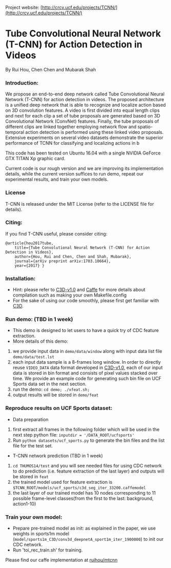 Project website: [http://crcv.ucf.edu/projects/TCNN/](http://crcv.ucf.edu/projects/TCNN/)

# Tube Convolutional Neural Network (T-CNN) for Action Detection in Videos

By Rui Hou, Chen Chen and Mubarak Shah

### Introduction:

We propose an end-to-end deep network called Tube Convolutional Neural Network (T-CNN) for action detection in videos. The proposed architecture is a unified deep network that is able to recognize and localize action based on 3D convolution features. A video is first divided into equal length clips and next for each clip a set of tube proposals are generated based on 3D Convolutional Network (ConvNet) features. Finally, the tube proposals of different clips are linked together employing network flow and spatio-temporal action detection is performed using these linked video proposals. Extensive experiments on several video datasets demonstrate the superior performance of TCNN for classifying and localizing actions in b

This code has been tested on Ubuntu 16.04 with a single NVIDIA GeForce GTX TITAN Xp graphic card.

[comment]: # ()
Current code is our rough version and we are improving its implementation details, while the current version suffices to run demo, repeat our experimental results, and train your own models.

### License

T-CNN is released under the MIT License (refer to the LICENSE file for details).

### Citing:

If you find T-CNN useful, please consider citing:

    @article{hou2017tube,
        title={Tube Convolutional Neural Network (T-CNN) for Action Detection in Videos},
        author={Hou, Rui and Chen, Chen and Shah, Mubarak},
        journal={arXiv preprint arXiv:1703.10664},
        year={2017} }
    
### Installation:
- Hint: please refer to [C3D-v1.0](https://github.com/facebook/C3D/tree/master/C3D-v1.0) and [Caffe](https://github.com/BVLC/caffe) for more details about compilation such as making your own Makefile.config
- For the sake of using our code smoothly, please first get familiar with [C3D](https://github.com/facebook/C3D).

### Run demo: (TBD in 1 week)
- This demo is designed to let users to have a quick try of CDC feature extraction.
- More details of this demo:
1. we provide input data in `demo/data/window` along with input data list file `demo/data/test.lst`
2. each input data sample is a 8-frames long window. In order to directly reuse `VIDEO_DATA` data format developed in [C3D-v1.0](https://github.com/facebook/C3D/tree/master/C3D-v1.0), each of our input data is stored in bin format and consists of pixel values stacked over time. We provide an example code for generating such bin file on UCF Sports data set in the next section.
3. run the demo: `cd demo; ./xfeat.sh;`
4. output results will be stored in `demo/feat`

### Reproduce results on UCF Sports dataset:
- Data preparation
1. first extract all frames in the following folder which will be used in the next step python file: `inputdir = '/DATA_ROOT/ucfsports'`
2. Run `python datasets/ucf_sports.py` to generate the bin files and the list file for the test set.

- T-CNN network prediction (TBD in 1 week)
1. `cd THUMOS14/test` and you will see needed files for using CDC network to do prediction (i.e. feature extraction of the last layer) and outputs will be stored in `feat`
2. the trained model used for feature extraction is `$TCNN_ROOT/models/ucf_sports/c3d_seg_iter_33200.caffemodel`
3. the last layer of our trained model has 10 nodes corresponding to 11 possible frame-level classes(from the first to the last: background, action1-10)


### Train your own model:
- Prepare pre-trained model as init: as explained in the paper, we use weights in sports1m model (`model/sports1m_C3D/conv3d_deepnetA_sport1m_iter_1900000`) to init our CDC network.
- Run 'toi_rec_train.sh' for training.

Please find our caffe implementation at [ruihou/mtcnn](https://github.com/ruihou/mtcnn)

